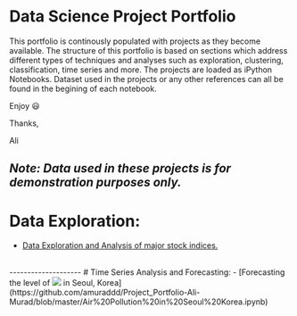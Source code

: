 # Data Science Project Portfolio

This portfolio is continously populated with projects as they become available. The structure of this portfolio is based on sections which address different types of techniques and analyses such as exploration, clustering, classification, time series and more. The projects are loaded as iPython Notebooks. Dataset used in the projects or any other references can all be found in the begining of each notebook.

Enjoy :smiley:

Thanks,

Ali

***Note: Data used in these projects is for demonstration purposes only.***
------------------
# Data Exploration:
- [Data Exploration and Analysis of major stock indices.](https://github.com/amuraddd/Project_Portfolio-Ali-Murad/blob/master/Data%20Exploration%20of%20Major%20Stock%20Indices.ipynb)
<br>
--------------------
# Time Series Analysis and Forecasting:
- [Forecasting the level of <img src="https://render.githubusercontent.com/render/math?math=SO_{2}"> in Seoul, Korea](https://github.com/amuraddd/Project_Portfolio-Ali-Murad/blob/master/Air%20Pollution%20in%20Seoul%20Korea.ipynb)
